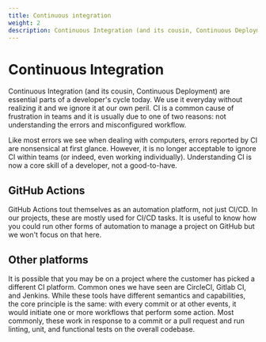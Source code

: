 ```yaml
---
title: Continuous integration
weight: 2
description: Continuous Integration (and its cousin, Continuous Deployment) are essential parts of a developer's cycle today. We use it everyday without realizing it and we ignore it at our own peril.
---
```


# Continuous Integration

Continuous Integration (and its cousin, Continuous Deployment) are essential parts of a developer's cycle today. We use it everyday without realizing it and we ignore it at our own peril. CI is a common cause of frustration in teams and it is usually due to one of two reasons: not understanding the errors and misconfigured workflow.

Like most errors we see when dealing with computers, errors reported by CI are nonsensical at first glance. However, it is no longer acceptable to ignore CI within teams (or indeed, even working individually). Understanding CI is now a core skill of a developer, not a good-to-have.

## GitHub Actions

GitHub Actions tout themselves as an automation platform, not just CI/CD. In our projects, these are mostly used for CI/CD tasks. It is useful to know how you could run other forms of automation to manage a project on GitHub but we won't focus on that here.

## Other platforms

It is possible that you may be on a project where the customer has picked a different CI platform. Common ones we have seen are CircleCI, Gitlab CI, and Jenkins. While these tools have different semantics and capabilities, the core principle is the same: with every commit or at other events, it would initiate one or more workflows that perform some action. Most commonly, these work in response to a commit or a pull request and run linting, unit, and functional tests on the overall codebase.
